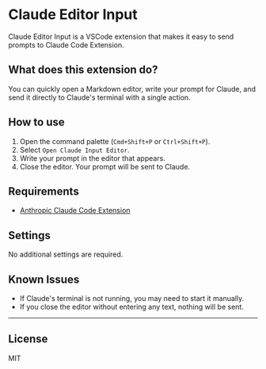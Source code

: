 # Claude Editor Input

Claude Editor Input is a VSCode extension that makes it easy to send prompts to Claude Code Extension.

## What does this extension do?

You can quickly open a Markdown editor, write your prompt for Claude, and send it directly to Claude's terminal with a single action.

## How to use

1. Open the command palette (`Cmd+Shift+P` or `Ctrl+Shift+P`).
2. Select `Open Claude Input Editor`.
3. Write your prompt in the editor that appears.
4. Close the editor. Your prompt will be sent to Claude.

## Requirements

- [Anthropic Claude Code Extension](https://marketplace.visualstudio.com/items?itemName=anthropic.claude-code)

## Settings

No additional settings are required.

## Known Issues

- If Claude's terminal is not running, you may need to start it manually.
- If you close the editor without entering any text, nothing will be sent.

---

## License
MIT
